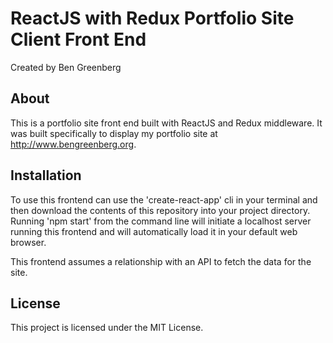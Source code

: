 # ReactJS with Redux Portfolio Site Client Front End
Created by Ben Greenberg


## About

This is a portfolio site front end built with ReactJS and Redux middleware. It was built specifically to display my portfolio site at http://www.bengreenberg.org.

## Installation

To use this frontend can use the 'create-react-app' cli in your terminal and then download the contents of this repository into your project directory. Running 'npm start' from the command line will initiate a localhost server running this frontend and will automatically load it in your default web browser.

This frontend assumes a relationship with an API to fetch the data for the site.

## License

This project is licensed under the MIT License.
